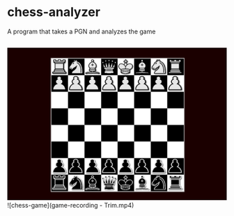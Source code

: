 # chess-analyzer
A program that takes a PGN and analyzes the game

##
![chess-board](board.png)
![chess-game](game-recording - Trim.mp4)